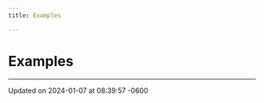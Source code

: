 ```yaml
---
title: Examples

---
```


# Examples







-------------------------------

Updated on 2024-01-07 at 08:39:57 -0600
